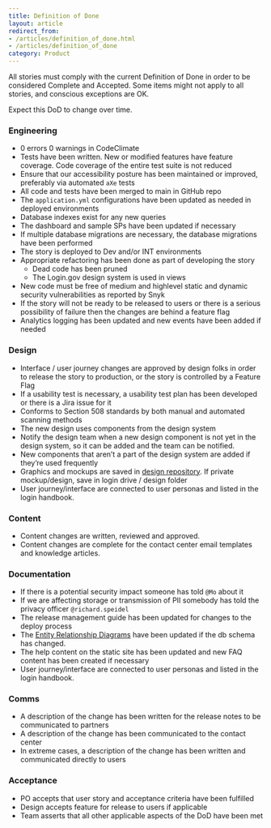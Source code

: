 ```yaml
---
title: Definition of Done
layout: article
redirect_from:
- /articles/definition_of_done.html
- /articles/definition_of_done
category: Product
---
```


All stories must comply with the current Definition of Done in order to be considered Complete and Accepted. Some items might not apply to all stories, and conscious exceptions are OK.

Expect this DoD to change over time.

### Engineering

- 0 errors 0 warnings in CodeClimate
- Tests have been written. New or modified features have feature coverage. Code coverage of the entire test suite is not reduced
- Ensure that our accessibility posture has been maintained or improved, preferably via automated `aXe` tests
- All code and tests have been merged to main in GitHub repo
- The `application.yml` configurations have been updated as needed in deployed environments
- Database indexes exist for any new queries
- The dashboard and sample SPs have been updated if necessary
- If multiple database migrations are necessary, the database migrations have been performed
- The story is deployed to Dev and/or INT environments
- Appropriate refactoring has been done as part of developing the story
  - Dead code has been pruned
  - The Login.gov design system is used in views
- New code must be free of medium and highlevel static and dynamic security vulnerabilities as reported by Snyk
- If the story will not be ready to be released to users or there is a serious possibility of failure then the changes are behind a feature flag
- Analytics logging has been updated and new events have been added if needed

### Design

- Interface / user journey changes are approved by design folks in order to release the story to production, or the story is controlled by a Feature Flag
- If a usability test is necessary, a usability test plan has been developed or there is a Jira issue for it
- Conforms to Section 508 standards by both manual and automated scanning methods
- The new design uses components from the design system
- Notify the design team when a new design component is not yet in the design system, so it can be added and the team can be notified. 
- New components that aren’t a part of the design system are added if they’re used frequently
- Graphics and mockups are saved in [design repository](https://github.com/18f/identity-design-assets). If private mockup/design, save in login drive / design folder
- User journey/interface are connected to user personas and listed in the login handbook. 

### Content

- Content changes are written, reviewed and approved.
- Content changes are complete for the contact center email templates and knowledge articles.

### Documentation

- If there is a potential security impact someone has told `@Mo` about it
- If we are affecting storage or transmission of PII somebody has told the privacy officer `@richard.speidel`
- The release management guide has been updated for changes to the deploy process
- The [Entity Relationship Diagrams](https://github.com/18F/identity-idp/blob/main/docs/ARCHITECTURE.md#entity-relationship-diagram) have been updated if the db schema has changed.
- The help content on the static site has been updated and new FAQ content has been created if necessary
- User journey/interface are connected to user personas and listed in the login handbook. 

### Comms

- A description of the change has been written for the release notes to be communicated to partners
- A description of the change has been communicated to the contact center
- In extreme cases, a description of the change has been written and communicated directly to users

### Acceptance

- PO accepts that user story and acceptance criteria have been fulfilled
- Design accepts feature for release to users if applicable
- Team asserts that all other applicable aspects of the DoD have been met
